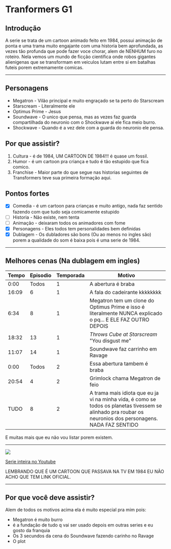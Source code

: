 # Tranformers G1
## Introdução
A serie se trata de um cartoon animado feito em 1984, possui animação de ponta e uma trama muito engajante com uma historia bem aprofundada, as vezes tão profunda que pode fazer voce chorar, alem de NENHUM furo no roteiro. 
Nela vemos um mundo de ficção cientifica onde robos gigantes alienigenas que se transformam em veiculos lutam entre si em batalhas futeis porem extremamente comicas.

---
## Personagens

- Megatron - Vilão principal e muito engraçado se ta perto do Starscream
- Starscream - Literalmente ele
- Optimus Prime - Jesus
- Soundwave - O unico que pensa, mas as vezes faz guarda compartilhada do neuronio com o Shockwave ai ele fica meio burro.
- Shockwave - Quando é a vez dele com a guarda do neuronio ele pensa.

## Por que assistir?
 1. Cultura - é de 1984, UM CARTOON DE 1984!!! é quase um fossil.
 2. Humor - é um cartoon pra criança e tudo é tão estupido que fica comico.
 3. Franchise - Maior parte do que segue nas historias seguintes de Transformers teve sua primeira formação aqui.

## Pontos fortes

- [x] Comedia - é um cartoon para crianças e muito antigo, nada faz sentido fazendo com que tudo seja comicamente estupido
- [ ] Historia - Não existe, nem tenta
- [ ] Animação - deixaram todos os animadores com fome
- [x] Personagens - Eles todos tem personalidades bem definidas
- [x] Dublagem - Os dubladores são bons (Ou ao menos no ingles são) porem a qualidade do som é baixa pois é uma serie de 1984.

---

## Melhores cenas (Na dublagem em ingles)
| Tempo | Episodio | Temporada | Motivo |
|-------|----------|-----------|--------|
| 0:00  | Todos    | 1         | A abertura é braba|
| 16:09 | 6        | 1         | A fala do cadeirante kkkkkkkk|
|6:34   | 8        | 1         | Megatron tem um clone do Optimus Prime e isso é literalmente NUNCA explicado o pq... E ELE FAZ OUTRO DEPOIS|
|18:32  | 13       | 1         | *Throws Cube at Starscream* "You disgust me"|
|11:07  | 14       | 1         | Soundwave faz carrinho em Ravage|
| 0:00  | Todos    | 2         | Essa abertura tambem é braba|
|20:54  | 4        | 2         | Grimlock chama Megatron de feio|
|TUDO   | 8        | 2         | A trama mais idiota que eu ja vi na minha vida, é como se todos os planetas tivessem se alinhado pra roubar os neuronios dos personagens. NADA FAZ SENTIDO|

E muitas mais que eu não vou listar porem existem.


---

![](https://i.ytimg.com/vi/Y1ujpoDlgRU/hq720.jpg?sqp=-oaymwEXCK4FEIIDSFryq4qpAwkIARUAAIhCGAE=&rs=AOn4CLA2nN9s8RQyfl4RSJlczTGR3Jm7yg)

[Serie inteira no Youtube](https://www.youtube.com/watch?v=Y1ujpoDlgRU&list=PLD3dCMp2WHixUHTv2TETDETzoB148KoPy)

LEMBRANDO QUE É UM CARTOON QUE PASSAVA NA TV EM 1984 EU NÃO ACHO QUE TEM LINK OFICIAL.

---

## Por que você deve assistir?
Alem de todos os motivos acima ela é muito especial pra mim pois:
- Megatron é muito burro
- é a fundação de tudo q vai ser usado depois em outras series e eu gosto da franquia
- Os 3 secundos da cena do Soundwave fazendo carinho no Ravage
- O plot








